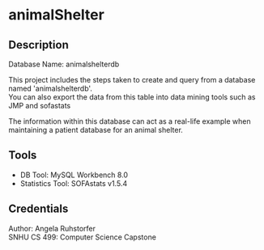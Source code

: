 # animalShelter

## Description

Database Name: animalshelterdb

This project includes the steps taken to create and query from a database named 'animalshelterdb'.   
You can also export the data from this table into data mining tools such as JMP and sofastats

The information within this database can act as a real-life example when maintaining a patient database for an animal shelter.

## Tools

- DB Tool: MySQL Workbench 8.0
- Statistics Tool: SOFAstats v1.5.4

## Credentials

Author: Angela Ruhstorfer   
SNHU CS 499: Computer Science Capstone
